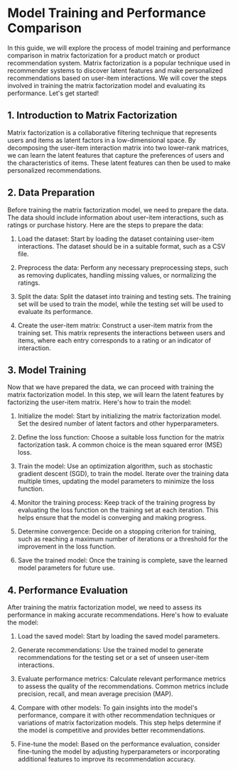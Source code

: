 # Model Training and Performance Comparison 

In this guide, we will explore the process of model training and performance comparison in matrix factorization for a product match or product recommendation system. Matrix factorization is a popular technique used in recommender systems to discover latent features and make personalized recommendations based on user-item interactions. We will cover the steps involved in training the matrix factorization model and evaluating its performance. Let's get started!



## 1. Introduction to Matrix Factorization

Matrix factorization is a collaborative filtering technique that represents users and items as latent factors in a low-dimensional space. By decomposing the user-item interaction matrix into two lower-rank matrices, we can learn the latent features that capture the preferences of users and the characteristics of items. These latent features can then be used to make personalized recommendations.

## 2. Data Preparation

Before training the matrix factorization model, we need to prepare the data. The data should include information about user-item interactions, such as ratings or purchase history. Here are the steps to prepare the data:

1. Load the dataset: Start by loading the dataset containing user-item interactions. The dataset should be in a suitable format, such as a CSV file.

2. Preprocess the data: Perform any necessary preprocessing steps, such as removing duplicates, handling missing values, or normalizing the ratings.

3. Split the data: Split the dataset into training and testing sets. The training set will be used to train the model, while the testing set will be used to evaluate its performance.

4. Create the user-item matrix: Construct a user-item matrix from the training set. This matrix represents the interactions between users and items, where each entry corresponds to a rating or an indicator of interaction.

## 3. Model Training

Now that we have prepared the data, we can proceed with training the matrix factorization model. In this step, we will learn the latent features by factorizing the user-item matrix. Here's how to train the model:

1. Initialize the model: Start by initializing the matrix factorization model. Set the desired number of latent factors and other hyperparameters.

2. Define the loss function: Choose a suitable loss function for the matrix factorization task. A common choice is the mean squared error (MSE) loss.

3. Train the model: Use an optimization algorithm, such as stochastic gradient descent (SGD), to train the model. Iterate over the training data multiple times, updating the model parameters to minimize the loss function.

4. Monitor the training process: Keep track of the training progress by evaluating the loss function on the training set at each iteration. This helps ensure that the model is converging and making progress.

5. Determine convergence: Decide on a stopping criterion for training, such as reaching a maximum number of iterations or a threshold for the improvement in the loss function.

6. Save the trained model: Once the training is complete, save the learned model parameters for future use.

## 4. Performance Evaluation

After training the matrix factorization model, we need to assess its performance in making accurate recommendations. Here's how to evaluate the model:

1. Load the saved model: Start by loading the saved model parameters.

2. Generate recommendations: Use the trained model to generate recommendations for the testing set or a set of unseen user-item interactions.

3. Evaluate performance metrics: Calculate relevant performance metrics to assess the quality of the recommendations. Common metrics include precision, recall, and mean average precision (MAP).

4. Compare with other models: To gain insights into the model's performance, compare it with other recommendation techniques or variations of matrix factorization models. This step helps determine if the model is competitive and provides better recommendations.

5. Fine-tune the model: Based on the performance evaluation, consider fine-tuning the model by adjusting hyperparameters or incorporating additional features to improve its recommendation accuracy.
